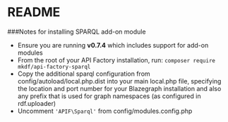 # README #

###Notes for installing SPARQL add-on module
* Ensure you are running **v0.7.4** which includes support for add-on modules
* From the root of your API Factory installation, run: `composer require mkdf/api-factory-sparql`
* Copy the additional sparql configuration from config/autoload/local.php.dist into your main local.php file, specifying the location and port number for your Blazegraph installation and also any prefix that is used for graph namespaces (as configured in rdf.uploader)
* Uncomment `'APIF\Sparql'` from config/modules.config.php